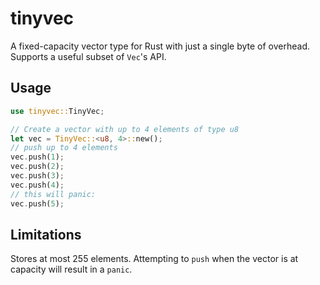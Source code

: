 # tinyvec

A fixed-capacity vector type for Rust with just a single byte of overhead.
Supports a useful subset of `Vec`'s API.

## Usage

```rust
use tinyvec::TinyVec;

// Create a vector with up to 4 elements of type u8
let vec = TinyVec::<u8, 4>::new();
// push up to 4 elements
vec.push(1);
vec.push(2);
vec.push(3);
vec.push(4);
// this will panic:
vec.push(5);
```

## Limitations

Stores at most 255 elements. Attempting to `push` when the vector is at capacity will result in a `panic`.

